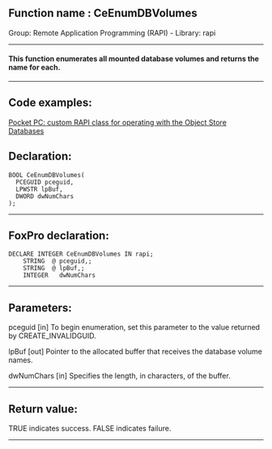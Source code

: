 
## Function name : CeEnumDBVolumes
Group: Remote Application Programming (RAPI) - Library: rapi    
***  


#### This function enumerates all mounted database volumes and returns the name for each. 
***  


## Code examples:
[Pocket PC: custom RAPI class for operating with the Object Store Databases](../../samples/sample_445.md)  

## Declaration:
```foxpro  
BOOL CeEnumDBVolumes(
  PCEGUID pceguid,
  LPWSTR lpBuf,
  DWORD dwNumChars
);  
```  
***  


## FoxPro declaration:
```foxpro  
DECLARE INTEGER CeEnumDBVolumes IN rapi;
	STRING  @ pceguid,;
	STRING  @ lpBuf,;
	INTEGER   dwNumChars  
```  
***  


## Parameters:
pceguid 
[in] To begin enumeration, set this parameter to the value returned by CREATE_INVALIDGUID. 

lpBuf 
[out] Pointer to the allocated buffer that receives the database volume names. 

dwNumChars 
[in] Specifies the length, in characters, of the buffer.   
***  


## Return value:
TRUE indicates success. FALSE indicates failure.  
***  

